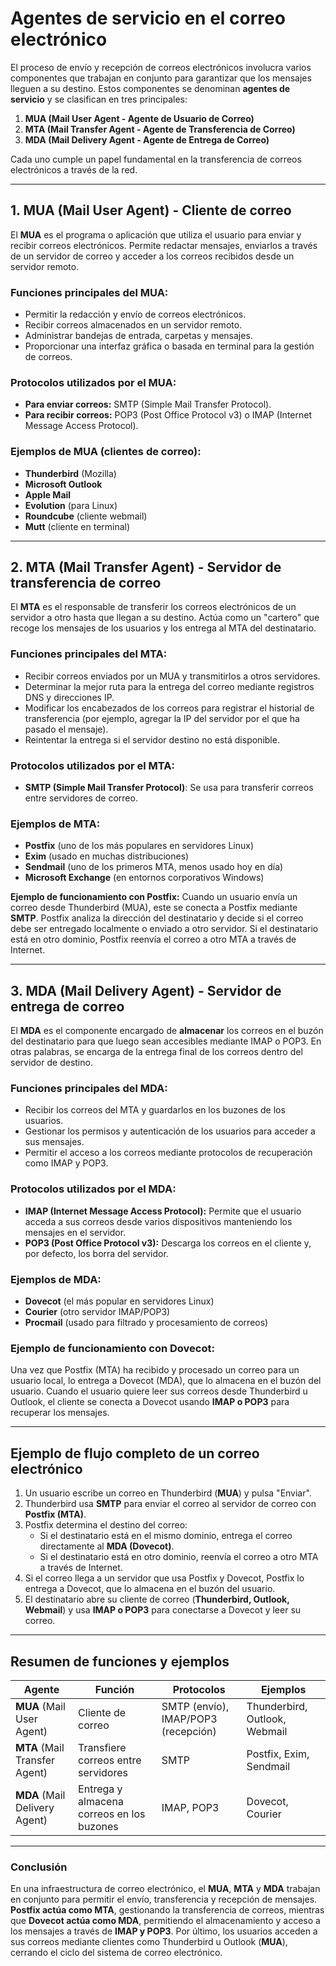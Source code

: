 # **Agentes de servicio en el correo electrónico**
El proceso de envío y recepción de correos electrónicos involucra varios componentes que trabajan en conjunto para garantizar que los mensajes lleguen a su destino. Estos componentes se denominan **agentes de servicio** y se clasifican en tres principales:

1. **MUA (Mail User Agent - Agente de Usuario de Correo)**
2. **MTA (Mail Transfer Agent - Agente de Transferencia de Correo)**
3. **MDA (Mail Delivery Agent - Agente de Entrega de Correo)**

Cada uno cumple un papel fundamental en la transferencia de correos electrónicos a través de la red.

---

## **1. MUA (Mail User Agent) - Cliente de correo**
El **MUA** es el programa o aplicación que utiliza el usuario para enviar y recibir correos electrónicos. Permite redactar mensajes, enviarlos a través de un servidor de correo y acceder a los correos recibidos desde un servidor remoto.

### **Funciones principales del MUA:**
- Permitir la redacción y envío de correos electrónicos.
- Recibir correos almacenados en un servidor remoto.
- Administrar bandejas de entrada, carpetas y mensajes.
- Proporcionar una interfaz gráfica o basada en terminal para la gestión de correos.

### **Protocolos utilizados por el MUA:**
- **Para enviar correos:** SMTP (Simple Mail Transfer Protocol).
- **Para recibir correos:** POP3 (Post Office Protocol v3) o IMAP (Internet Message Access Protocol).

### **Ejemplos de MUA (clientes de correo):**
- **Thunderbird** (Mozilla)
- **Microsoft Outlook**
- **Apple Mail**
- **Evolution** (para Linux)
- **Roundcube** (cliente webmail)
- **Mutt** (cliente en terminal)

---

## **2. MTA (Mail Transfer Agent) - Servidor de transferencia de correo**
El **MTA** es el responsable de transferir los correos electrónicos de un servidor a otro hasta que llegan a su destino. Actúa como un "cartero" que recoge los mensajes de los usuarios y los entrega al MTA del destinatario.

### **Funciones principales del MTA:**
- Recibir correos enviados por un MUA y transmitirlos a otros servidores.
- Determinar la mejor ruta para la entrega del correo mediante registros DNS y direcciones IP.
- Modificar los encabezados de los correos para registrar el historial de transferencia (por ejemplo, agregar la IP del servidor por el que ha pasado el mensaje).
- Reintentar la entrega si el servidor destino no está disponible.

### **Protocolos utilizados por el MTA:**
- **SMTP (Simple Mail Transfer Protocol)**: Se usa para transferir correos entre servidores de correo.

### **Ejemplos de MTA:**
- **Postfix** (uno de los más populares en servidores Linux)
- **Exim** (usado en muchas distribuciones)
- **Sendmail** (uno de los primeros MTA, menos usado hoy en día)
- **Microsoft Exchange** (en entornos corporativos Windows)

**Ejemplo de funcionamiento con Postfix:**
Cuando un usuario envía un correo desde Thunderbird (MUA), este se conecta a Postfix mediante **SMTP**. Postfix analiza la dirección del destinatario y decide si el correo debe ser entregado localmente o enviado a otro servidor. Si el destinatario está en otro dominio, Postfix reenvía el correo a otro MTA a través de Internet.

---

## **3. MDA (Mail Delivery Agent) - Servidor de entrega de correo**
El **MDA** es el componente encargado de **almacenar** los correos en el buzón del destinatario para que luego sean accesibles mediante IMAP o POP3. En otras palabras, se encarga de la entrega final de los correos dentro del servidor de destino.

### **Funciones principales del MDA:**
- Recibir los correos del MTA y guardarlos en los buzones de los usuarios.
- Gestionar los permisos y autenticación de los usuarios para acceder a sus mensajes.
- Permitir el acceso a los correos mediante protocolos de recuperación como IMAP y POP3.

### **Protocolos utilizados por el MDA:**
- **IMAP (Internet Message Access Protocol):** Permite que el usuario acceda a sus correos desde varios dispositivos manteniendo los mensajes en el servidor.
- **POP3 (Post Office Protocol v3):** Descarga los correos en el cliente y, por defecto, los borra del servidor.

### **Ejemplos de MDA:**
- **Dovecot** (el más popular en servidores Linux)
- **Courier** (otro servidor IMAP/POP3)
- **Procmail** (usado para filtrado y procesamiento de correos)

### **Ejemplo de funcionamiento con Dovecot:**
Una vez que Postfix (MTA) ha recibido y procesado un correo para un usuario local, lo entrega a Dovecot (MDA), que lo almacena en el buzón del usuario. Cuando el usuario quiere leer sus correos desde Thunderbird u Outlook, el cliente se conecta a Dovecot usando **IMAP o POP3** para recuperar los mensajes.

---

## **Ejemplo de flujo completo de un correo electrónico**
1. Un usuario escribe un correo en Thunderbird (**MUA**) y pulsa "Enviar".
2. Thunderbird usa **SMTP** para enviar el correo al servidor de correo con **Postfix (MTA)**.
3. Postfix determina el destino del correo:
   - Si el destinatario está en el mismo dominio, entrega el correo directamente al **MDA (Dovecot)**.
   - Si el destinatario está en otro dominio, reenvía el correo a otro MTA a través de Internet.
4. Si el correo llega a un servidor que usa Postfix y Dovecot, Postfix lo entrega a Dovecot, que lo almacena en el buzón del usuario.
5. El destinatario abre su cliente de correo (**Thunderbird, Outlook, Webmail**) y usa **IMAP o POP3** para conectarse a Dovecot y leer su correo.

---

## **Resumen de funciones y ejemplos**
| Agente | Función | Protocolos | Ejemplos |
|--------|---------|------------|-----------|
| **MUA** (Mail User Agent) | Cliente de correo | SMTP (envío), IMAP/POP3 (recepción) | Thunderbird, Outlook, Webmail |
| **MTA** (Mail Transfer Agent) | Transfiere correos entre servidores | SMTP | Postfix, Exim, Sendmail |
| **MDA** (Mail Delivery Agent) | Entrega y almacena correos en los buzones | IMAP, POP3 | Dovecot, Courier |

---

### **Conclusión**
En una infraestructura de correo electrónico, el **MUA**, **MTA** y **MDA** trabajan en conjunto para permitir el envío, transferencia y recepción de mensajes. **Postfix actúa como MTA**, gestionando la transferencia de correos, mientras que **Dovecot actúa como MDA**, permitiendo el almacenamiento y acceso a los mensajes a través de **IMAP y POP3**. Por último, los usuarios acceden a sus correos mediante clientes como Thunderbird u Outlook (**MUA**), cerrando el ciclo del sistema de correo electrónico.

